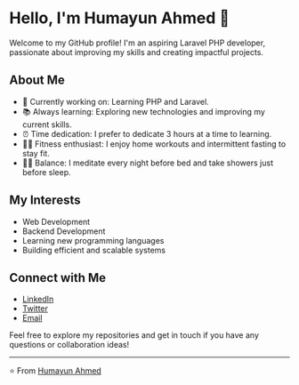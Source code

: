 # Hello, I'm Humayun Ahmed 👋

Welcome to my GitHub profile! I'm an aspiring Laravel PHP developer, passionate about improving my skills and creating impactful projects.

## About Me

- 💼 Currently working on: Learning PHP and Laravel.
- 📚 Always learning: Exploring new technologies and improving my current skills.
- ⏰ Time dedication: I prefer to dedicate 3 hours at a time to learning.
- 🏋️‍♂️ Fitness enthusiast: I enjoy home workouts and intermittent fasting to stay fit.
- 🧘‍♂️ Balance: I meditate every night before bed and take showers just before sleep.

## My Interests

- Web Development
- Backend Development
- Learning new programming languages
- Building efficient and scalable systems

## Connect with Me

- [LinkedIn](your-linkedin-profile)
- [Twitter](your-twitter-profile)
- [Email](mailto:your-email@example.com)

Feel free to explore my repositories and get in touch if you have any questions or collaboration ideas!

---

⭐️ From [Humayun Ahmed](your-github-profile)

